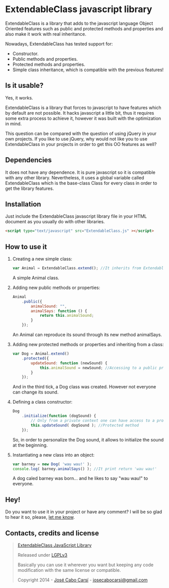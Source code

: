 ExtendableClass javascript library
==================================
ExtendableClass is a library that adds to the javascript language Object Oriented features such as public and protected methods and properties and also make it work with real inheritance.

Nowadays, ExtendableClass has tested support for:
 - Constructor.
 - Public methods and properties.
 - Protected methods and properties.
 - Simple class inheritance, which is compatible with the previous features!

Is it usable?
-------------
Yes, it works.

ExtendableClass is a library that forces to javascript to have features which by default are not possible. It hacks javascript a little bit, thus it requires some extra process to achieve it, however it was built with the optimization in mind.

This question can be compared with the question of using jQuery in your own projects. If you like to use jQuery, why would not like you to use ExtendableClass in your projects in order to get this OO features as well?

Dependencies
------------
It does not have any dependence. It is pure javascript so it is compatible with any other library. Nevertheless, it uses a global variable called ExtendableClass which is the base-class Class for every class in order to get the library features.

Installation
------------
Just include the ExtendableClass javascript library file in your HTML document as you usually do with other libraries.

```html
<script type="text/javascript" src="ExtendableClass.js" ></script>
```

How to use it
-------------
1. Creating a new simple class:

	```javascript
	var Animal = ExtendableClass.extend(); //It inherits from ExtendableClass base-class.
	```
	
	A simple Animal class.

2. Adding new public methods or properties:

	```javascript
	Animal
		.public({
			animalSound: "",
			animalSays: function () {
				return this.animalSound;
			}
		});
	```
	
	An Animal can reproduce its sound through its new method animalSays.

3. Adding new protected methods or properties and inheriting from a class:

	```javascript
	var Dog = Animal.extend()
		.protected({
			updateSound: function (newSound) {
				this.animalSound = newSound; //Accessing to a public property from the private context.
			}
		});
	```
	
	And in the third tick, a Dog class was created. However not everyone can change its sound.
	
4. Defining a class constructor:

	```javascript
	Dog
		.initialize(function (dogSound) {
			// Only from a private context one can have access to a protected method/property.
			this.updateSound( dogSound ); //Protected method
		});
	```
	
	So, in order to personalize the Dog sound, it allows to initialize the sound at the beginning.

5. Instantiating a new class into an object:

	```javascript
	var barney = new Dog( 'wau wau!' );
	console.log( barney.animalSays() ); //It print return 'wau wau!'
	```
	
	A dog caled barney was born... and he likes to say "wau wau!" to everyone.

Hey!
----
Do you want to use it in your project or have any comment? I will be so glad to hear it so, please, [let me know](#contacts-credits-and-license).

Contacts, credits and license
-------
> [ExtendableClass JavaScript Library]
>
> Released under [LGPLv3]
>
> Basically you can use it wherever you want but keeping any code modification with the same license or compatible.
>
> Copyright 2014 - [José Cabo Carsí] - josecabocarsi@gmail.com

[ExtendableClass JavaScript Library]:https://github.com/Bloodsucker/ExtendableClass
[LGPLv3]:http://www.gnu.org/copyleft/lesser.html
[José Cabo Carsí]:https://github.com/Bloodsucker